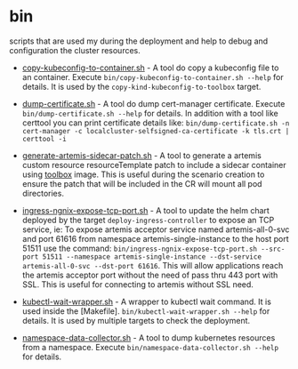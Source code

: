# bin
scripts that are used my during the deployment and help to debug and configuration the cluster resources.

- [copy-kubeconfig-to-container.sh](copy-kubeconfig-to-container.sh) - A tool do copy a kubeconfig file to an container. Execute `bin/copy-kubeconfig-to-container.sh --help` for details. It is used by the `copy-kind-kubeconfig-to-toolbox` target.

- [dump-certificate.sh](dump-certificate.sh) - A tool do dump cert-manager certificate. Execute `bin/dump-certificate.sh --help` for details. In addition with a tool like certtool you can print certificate details like: `bin/dump-certificate.sh -n cert-manager -c localcluster-selfsigned-ca-certificate -k tls.crt | certtool -i`

- [generate-artemis-sidecar-patch.sh](generate-artemis-sidecar-patch.sh) - A tool to generate a artemis custom resource resourceTemplate patch to include a sidecar container using [toolbox](https://github.com/tlbueno/toolbox) image. This is useful during the scenario creation to ensure the patch that will be included in the CR will mount all pod directories.

- [ingress-ngnix-expose-tcp-port.sh](ingress-ngnix-expose-tcp-port.sh) - A tool to update the helm chart deployed by the target `deploy-ingress-controller` to expose an TCP service, ie: To expose artemis acceptor service named artemis-all-0-svc and port 61616 from namespace artemis-single-instance to the host port 51511 use the command: `bin/ingress-ngnix-expose-tcp-port.sh --src-port 51511 --namespace artemis-single-instance --dst-service artemis-all-0-svc --dst-port 61616`. This will allow applications reach the artemis acceptor port without the need of pass thru 443 port with SSL. This is useful for connecting to artemis without SSL need.

- [kubectl-wait-wrapper.sh](kubectl-wait-wrapper.sh) - A wrapper to kubectl wait command. It is used inside the [Makefile]. `bin/kubectl-wait-wrapper.sh --help` for details. It is used by multiple targets to check the deployment.

- [namespace-data-collector.sh](namespace-data-collector.sh) - A tool to dump kubernetes resources from a namespace. Execute `bin/namespace-data-collector.sh --help` for details.

